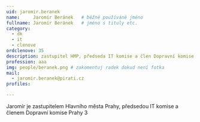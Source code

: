 ```yaml
---
uid: jaromir.beranek
name:     Jaromír Beránek  	# běžně používáné jméno
fullname: Jaromír Beránek  	# jméno s tituly etc.
category:
  - dk
  - it
  - clenove
ordclenove: 35
description: zastupitel HMP, předseda IT komise a člen Dopravní komise Prahy 3; člen místního sdružení # zobrazuje se v lide
profession: aaa
img: people/beranek.png # zakomentuj radek dokud není fotka
mail:
  - jaromir.beranek@pirati.cz
profiles:

---
```

Jaromír je zastupitelem Hlavního města Prahy, předsedou IT komise a členem Dopravní komise Prahy 3
 
